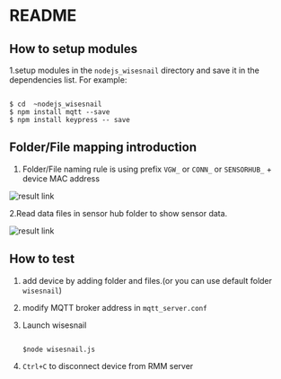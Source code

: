 # README

## How to setup modules

1.setup modules in the `nodejs_wisesnail` directory and save it in the dependencies list. For example:

```text

$ cd  ~nodejs_wisesnail
$ npm install mqtt --save
$ npm install keypress -- save
```

## Folder/File mapping introduction

1. Folder/File naming rule is using prefix `VGW_` or `CONN_` or `SENSORHUB_` + device MAC address 

![result link](https://github.com/ivan0124/my-study/blob/master/nodejs_wisesnail/images/20161011_nodejs_wisesnail_1.png)

2.Read data files in sensor hub folder to show sensor data.

![result link](https://github.com/ivan0124/my-study/blob/master/nodejs_wisesnail/images/20161012_nodejs_wisesnail_1.png)

## How to test

1. add device by adding folder and files.\(or you can use default folder `wisesnail`\)  
2. modify MQTT broker address in `mqtt_server.conf`
3. Launch wisesnail

   ```text

   $node wisesnail.js
   ```

4. `Ctrl+C` to disconnect device from RMM server

